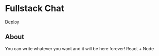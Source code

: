 # Fullstack Chat

<a href="https://fullstack-chat.onrender.com/">Deploy</a>

## About

You can write whatever you want and it will be here forever! React + Node
